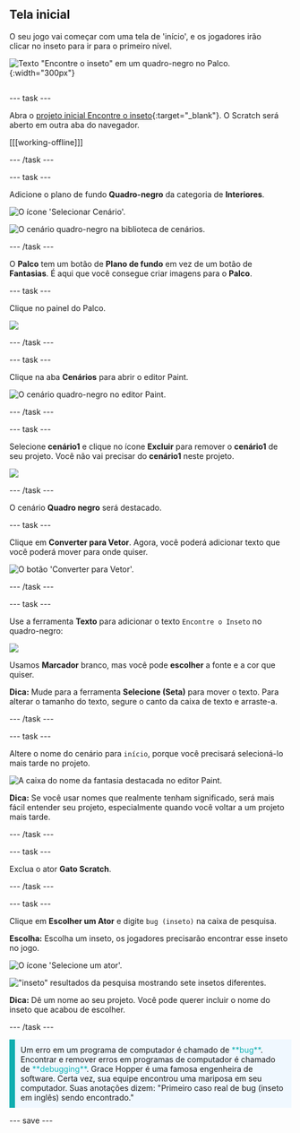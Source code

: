 ## Tela inicial

<div style="display: flex; flex-wrap: wrap">
<div style="flex-basis: 200px; flex-grow: 1; margin-right: 15px;">
O seu jogo vai começar com uma tela de 'início', e os jogadores irão clicar no inseto para ir para o primeiro nível.
</div>
<div>

![Texto "Encontre o inseto" em um quadro-negro no Palco.](images/start-screen.png){:width="300px"}

</div>
</div>

--- task ---

Abra o [projeto inicial Encontre o inseto](https://scratch.mit.edu/projects/582214723/editor){:target="_blank"}. O Scratch será aberto em outra aba do navegador.

[[[working-offline]]]

--- /task ---

--- task ---

Adicione o plano de fundo **Quadro-negro** da categoria de **Interiores**.

![O ícone 'Selecionar Cenário'.](images/backdrop-button.png)

![O cenário quadro-negro na biblioteca de cenários.](images/chalkboard.png)

--- /task ---

O **Palco** tem um botão de **Plano de fundo** em vez de um botão de **Fantasias**. É aqui que você consegue criar imagens para o **Palco**.

--- task ---

Clique no painel do Palco.

![](images/stage-pane.png)

--- /task ---

--- task ---

Clique na aba **Cenários** para abrir o editor Paint.

![O cenário quadro-negro no editor Paint.](images/chalkboard-paint.png)

--- /task ---

--- task ---

Selecione **cenário1** e clique no ícone **Excluir** para remover o **cenário1** de seu projeto. Você não vai precisar do **cenário1** neste projeto.

![](images/delete-backdrop1.png)

--- /task ---

O cenário **Quadro negro** será destacado.

--- task ---

Clique em **Converter para Vetor**. Agora, você poderá adicionar texto que você poderá mover para onde quiser.

![O botão 'Converter para Vetor'.](images/vector-button.png)

--- /task ---

--- task ---

Use a ferramenta **Texto** para adicionar o texto `Encontre o Inseto` no quadro-negro:

![](images/chalkboard-text.png)

Usamos **Marcador** branco, mas você pode **escolher** a fonte e a cor que quiser.

**Dica:** Mude para a ferramenta **Selecione (Seta)** para mover o texto. Para alterar o tamanho do texto, segure o canto da caixa de texto e arraste-a.

--- /task ---

--- task ---

Altere o nome do cenário para `início`, porque você precisará selecioná-lo mais tarde no projeto.

![A caixa do nome da fantasia destacada no editor Paint.](images/start-screen-name.png)

**Dica:** Se você usar nomes que realmente tenham significado, será mais fácil entender seu projeto, especialmente quando você voltar a um projeto mais tarde.

--- /task ---

--- task ---

Exclua o ator **Gato Scratch**.

--- /task ---

--- task ---

Clique em **Escolher um Ator** e digite `bug (inseto)` na caixa de pesquisa.

**Escolha:** Escolha um inseto, os jogadores precisarão encontrar esse inseto no jogo.

![O ícone 'Selecione um ator'.](images/sprite-button.png)

!["inseto" resultados da pesquisa mostrando sete insetos diferentes.](images/bug-search.png)

**Dica:** Dê um nome ao seu projeto. Você pode querer incluir o nome do inseto que acabou de escolher.

--- /task ---

<p style="border-left: solid; border-width:10px; border-color: #0faeb0; background-color: aliceblue; padding: 10px;">
Um erro em um programa de computador é chamado de <span style="color: #0faeb0">**bug**</span>. Encontrar e remover erros em programas de computador é chamado de <span style="color: #0faeb0">**debugging**</span>. Grace Hopper é uma famosa engenheira de software. Certa vez, sua equipe encontrou uma mariposa em seu computador. Suas anotações dizem: "Primeiro caso real de bug (inseto em inglês) sendo encontrado."
</p>

--- save ---

